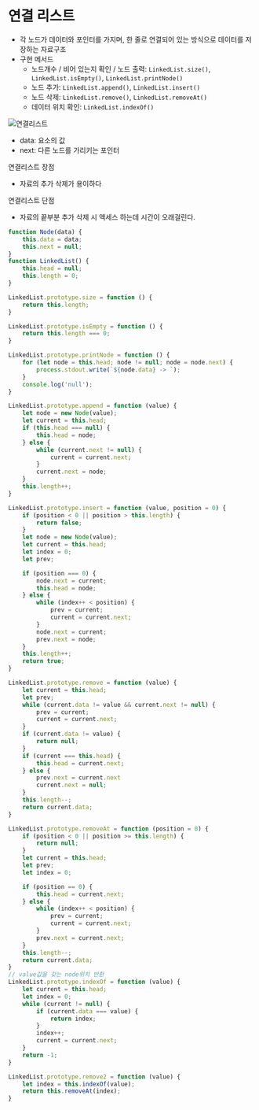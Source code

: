 # 연결 리스트

- 각 노드가 데이터와 포인터를 가지며, 한 줄로 연결되어 있는 방식으로 데이터를 저장하는 자료구조
- 구현 메서드
    - 노드개수 / 비어 있는지 확인 /  노드 출력: `LinkedList.size()`, `LinkedList.isEmpty()`, `LinkedList.printNode()`
    - 노드 추가: `LinkedList.append()`, `LinkedList.insert()`
    - 노드 삭제: `LinkedList.remove()`, `LinkedList.removeAt()`
    - 데이터 위치 확인: `LinkedList.indexOf()`

![연결리스트](https://user-images.githubusercontent.com/65802921/136557154-3b16a392-84db-42c5-a09f-d5f21b9afb85.jpg)

- data: 요소의 값
- next: 다른 노드를 가리키는 포인터

연결리스트 장점
- 자료의 추가 삭제가 용이하다

연결리스트 단점
- 자료의 끝부분 추가 삭제 시 액세스 하는데 시간이 오래걸린다.

```js
function Node(data) {
    this.data = data;
    this.next = null;
}
function LinkedList() {
    this.head = null;
    this.length = 0;
}

LinkedList.prototype.size = function () {
    return this.length;
}

LinkedList.prototype.isEmpty = function () {
    return this.length === 0;
}

LinkedList.prototype.printNode = function () {
    for (let node = this.head; node != null; node = node.next) {
        process.stdout.write(`${node.data} -> `);
    }
    console.log('null');
}

LinkedList.prototype.append = function (value) {
    let node = new Node(value);
    let current = this.head;
    if (this.head === null) {
        this.head = node;
    } else {
        while (current.next != null) {
            current = current.next;
        }
        current.next = node;
    }
    this.length++;
}

LinkedList.prototype.insert = function (value, position = 0) {
    if (position < 0 || position > this.length) {
        return false;
    }
    let node = new Node(value);
    let current = this.head;
    let index = 0;
    let prev;

    if (position === 0) {
        node.next = current;
        this.head = node;
    } else {
        while (index++ < position) {
            prev = current;
            current = current.next;
        }
        node.next = current;
        prev.next = node;
    }
    this.length++;
    return true;
}

LinkedList.prototype.remove = function (value) {
    let current = this.head;
    let prev;
    while (current.data != value && current.next != null) {
        prev = current;
        current = current.next;
    }
    if (current.data != value) {
        return null;
    }
    if (current === this.head) {
        this.head = current.next;
    } else {
        prev.next = current.next
        current.next = null;
    }
    this.length--;
    return current.data;
}

LinkedList.prototype.removeAt = function (position = 0) {
    if (position < 0 || position >= this.length) {
        return null;
    }
    let current = this.head;
    let prev;
    let index = 0;

    if (position == 0) {
        this.head = current.next;
    } else {
        while (index++ < position) {
            prev = current;
            current = current.next;
        }
        prev.next = current.next;
    }
    this.length--;
    return current.data;
}
// value값을 갖는 node위치 반환
LinkedList.prototype.indexOf = function (value) {
    let current = this.head;
    let index = 0;
    while (current != null) {
        if (current.data === value) {
            return index;
        }
        index++;
        current = current.next;
    }
    return -1;
}

LinkedList.prototype.remove2 = function (value) {
    let index = this.indexOf(value);
    return this.removeAt(index);
}
```